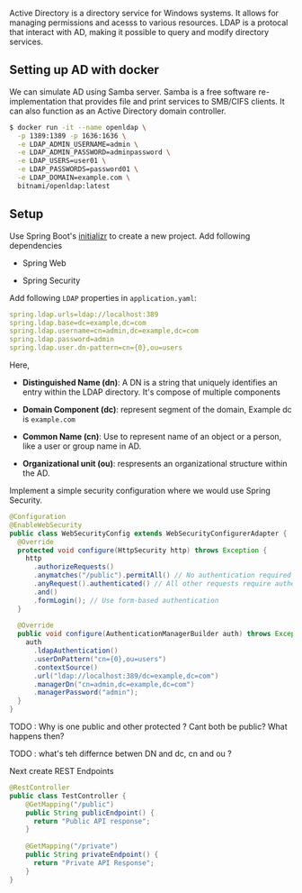 
Active Directory is a directory service for Windows systems. It allows for managing permissions and acesss to various resources. LDAP is a protocal that interact with AD, making it possible to query and modify directory services.

## Setting up AD with docker

We can simulate AD using Samba server. Samba is a free software re-implementation that provides file and print services to SMB/CIFS clients. It can also function as an Active Directory domain controller.


```bash
$ docker run -it --name openldap \
  -p 1389:1389 -p 1636:1636 \
  -e LDAP_ADMIN_USERNAME=admin \
  -e LDAP_ADMIN_PASSWORD=adminpassword \
  -e LDAP_USERS=user01 \
  -e LDAP_PASSWORDS=password01 \
  -e LDAP_DOMAIN=example.com \
  bitnami/openldap:latest
```
## Setup

Use Spring Boot's [initializr](https://start.spring.io/) to create a new project. Add following dependencies

- Spring Web

- Spring Security

Add following `LDAP` properties in `application.yaml`:

```yaml
spring.ldap.urls=ldap://localhost:389
spring.ldap.base=dc=example,dc=com
spring.ldap.username=cn=admin,dc=example,dc=com
spring.ldap.password=admin
spring.ldap.user.dn-pattern=cn={0},ou=users
```

Here, 

- **Distinguished Name (dn)**: A DN is a string that uniquely identifies an entry within the LDAP directory. It's compose of multiple components

- **Domain Component (dc)**: represent segment of the domain, Example dc is `example.com`

- **Common Name (cn)**: Use to represent name of an object or a person, like a user or group name in AD.

- **Organizational unit (ou)**: respresents an organizational structure within the AD.

Implement a simple security configuration where we would use Spring Security. 

```java
@Configuration
@EnableWebSecurity
public class WebSecurityConfig extends WebSecurityConfigurerAdapter {
  @Override
  protected void configure(HttpSecurity http) throws Exception {
    http
      .authorizeRequests()
      .anymatches("/public").permitAll() // No authentication required for /public
      .anyRequest().authenticated() // All other requests require authentication
      .and()
      .formLogin(); // Use form-based authentication
  }
  
  @Override
  public void configure(AuthenticationManagerBuilder auth) throws Exception {
    auth
      .ldapAuthentication()
      .userDnPattern("cn={0},ou=users")
      .contextSource()
      .url("ldap://localhost:389/dc=example,dc=com")
      .managerDn("cn=admin,dc=example,dc=com")
      .managerPassword("admin");
  }
}


```

TODO : Why is one public and other protected ? Cant both be public? What happens then?

TODO : what's teh differnce betwen DN and dc, cn and ou ?

Next create REST Endpoints 

```java
@RestController
public class TestController {
    @GetMapping("/public")
    public String publicEndpoint() {
      return "Public API response";
    }
  
    @GetMapping("/private")
    public String privateEndpoint() {
      return "Private API Response";
    }
}
```
 
 


